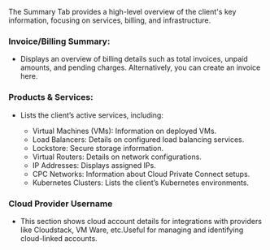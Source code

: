 The Summary Tab provides a high-level overview of the client's key information, focusing on services, billing, and infrastructure.

### Invoice/Billing Summary: 

- Displays an overview of billing details such as total invoices, unpaid amounts, and pending charges. Alternatively, you can create an invoice here.

### Products & Services: 

- Lists the client’s active services, including:

    - Virtual Machines (VMs): Information on deployed VMs.
    - Load Balancers: Details on configured load balancing services.
    - Lockstore: Secure storage information.
    - Virtual Routers: Details on network configurations.
    - IP Addresses: Displays assigned IPs.
    - CPC Networks: Information about Cloud Private Connect setups.
    - Kubernetes Clusters: Lists the client’s Kubernetes environments.

### Cloud Provider Username

- This section shows cloud account details for integrations with providers like Cloudstack, VM Ware, etc.Useful for managing and identifying cloud-linked accounts.

